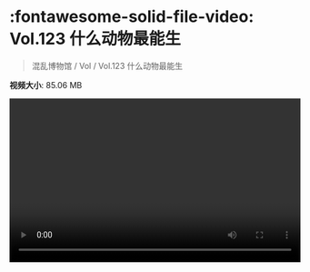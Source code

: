 # :fontawesome-solid-file-video: Vol.123 什么动物最能生

> 混乱博物馆 / Vol / Vol.123 什么动物最能生

**视频大小**: 85.06 MB

<video id="V-cbbbe2a6af43fe95708abdda58768740" width="512" height="288" preload="none" playsinline webkit-playsinline></video>